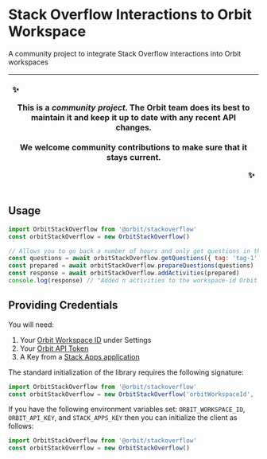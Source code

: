 # Stack Overflow Interactions to Orbit Workspace
A community project to integrate Stack Overflow interactions into Orbit workspaces

|<p align="left">:sparkles:</p> This is a *community project*. The Orbit team does its best to maintain it and keep it up to date with any recent API changes.<br/><br/>We welcome community contributions to make sure that it stays current. <p align="right">:sparkles:</p>|
|-----------------------------------------|

## Usage

```js
import OrbitStackOverflow from '@orbit/stackoverflow'
const orbitStackOverflow = new OrbitStackOverflow()

// Allows you to go back a number of hours and only get questions in that timeframe
const questions = await orbitStackOverflow.getQuestions({ tag: 'tag-1', hours: 24 })
const prepared = await orbitStackOverflow.prepareQuestions(questions)
const response = await orbitStackOverflow.addActivities(prepared)
console.log(response) // "Added n activities to the workspace-id Orbit workspace"
```

## Providing Credentials

You will need:
1. Your [Orbit Workspace ID](https://app.orbit.love) under Settings
2. Your [Orbit API Token](https://app.orbit.love/user/edit)
3. A Key from a [Stack Apps application](https://stackapps.com/apps/oauth/register)

The standard initialization of the library requires the following signature:

```js
import OrbitStackOverflow from '@orbit/stackoverflow'
const orbitStackOverflow = new OrbitStackOverflow('orbitWorkspaceId', 'orbitApiKey', 'stackAppsKey')
```

If you have the following environment variables set: `ORBIT_WORKSPACE_ID`, `ORBIT_API_KEY`, and `STACK_APPS_KEY` then you can initialize the client as follows:

```js
import OrbitStackOverflow from '@orbit/stackoverflow'
const orbitStackOverflow = new OrbitStackOverflow()
```
